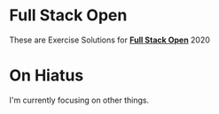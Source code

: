 # Full Stack Open
These are Exercise Solutions for **[Full Stack Open](https://fullstackopen.com)** 2020

# On Hiatus
I'm currently focusing on other things.